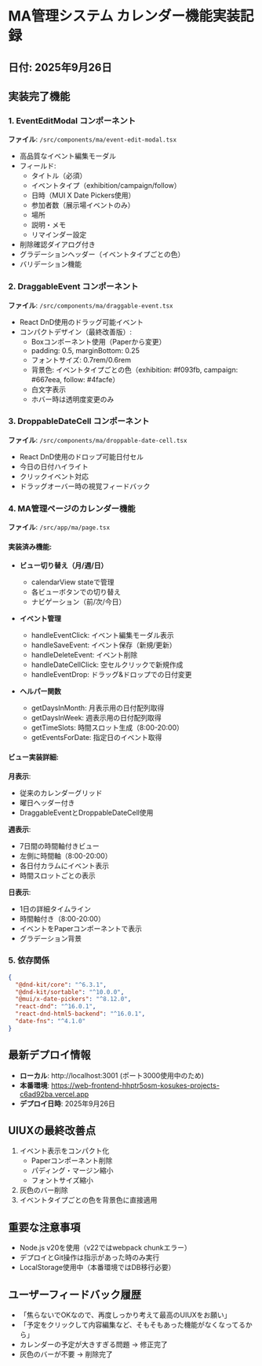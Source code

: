 # MA管理システム カレンダー機能実装記録
## 日付: 2025年9月26日

## 実装完了機能

### 1. EventEditModal コンポーネント
**ファイル**: `/src/components/ma/event-edit-modal.tsx`
- 高品質なイベント編集モーダル
- フィールド:
  - タイトル（必須）
  - イベントタイプ（exhibition/campaign/follow）
  - 日時（MUI X Date Pickers使用）
  - 参加者数（展示場イベントのみ）
  - 場所
  - 説明・メモ
  - リマインダー設定
- 削除確認ダイアログ付き
- グラデーションヘッダー（イベントタイプごとの色）
- バリデーション機能

### 2. DraggableEvent コンポーネント
**ファイル**: `/src/components/ma/draggable-event.tsx`
- React DnD使用のドラッグ可能イベント
- コンパクトデザイン（最終改善版）:
  - Boxコンポーネント使用（Paperから変更）
  - padding: 0.5, marginBottom: 0.25
  - フォントサイズ: 0.7rem/0.6rem
  - 背景色: イベントタイプごとの色（exhibition: #f093fb, campaign: #667eea, follow: #4facfe）
  - 白文字表示
  - ホバー時は透明度変更のみ

### 3. DroppableDateCell コンポーネント
**ファイル**: `/src/components/ma/droppable-date-cell.tsx`
- React DnD使用のドロップ可能日付セル
- 今日の日付ハイライト
- クリックイベント対応
- ドラッグオーバー時の視覚フィードバック

### 4. MA管理ページのカレンダー機能
**ファイル**: `/src/app/ma/page.tsx`

#### 実装済み機能:
- **ビュー切り替え（月/週/日）**
  - calendarView stateで管理
  - 各ビューボタンでの切り替え
  - ナビゲーション（前/次/今日）
  
- **イベント管理**
  - handleEventClick: イベント編集モーダル表示
  - handleSaveEvent: イベント保存（新規/更新）
  - handleDeleteEvent: イベント削除
  - handleDateCellClick: 空セルクリックで新規作成
  - handleEventDrop: ドラッグ&ドロップでの日付変更

- **ヘルパー関数**
  - getDaysInMonth: 月表示用の日付配列取得
  - getDaysInWeek: 週表示用の日付配列取得
  - getTimeSlots: 時間スロット生成（8:00-20:00）
  - getEventsForDate: 指定日のイベント取得

#### ビュー実装詳細:

**月表示**:
- 従来のカレンダーグリッド
- 曜日ヘッダー付き
- DraggableEventとDroppableDateCell使用

**週表示**:
- 7日間の時間軸付きビュー
- 左側に時間軸（8:00-20:00）
- 各日付カラムにイベント表示
- 時間スロットごとの表示

**日表示**:
- 1日の詳細タイムライン
- 時間軸付き（8:00-20:00）
- イベントをPaperコンポーネントで表示
- グラデーション背景

### 5. 依存関係
```json
{
  "@dnd-kit/core": "^6.3.1",
  "@dnd-kit/sortable": "^10.0.0",
  "@mui/x-date-pickers": "^8.12.0",
  "react-dnd": "^16.0.1",
  "react-dnd-html5-backend": "^16.0.1",
  "date-fns": "^4.1.0"
}
```

## 最新デプロイ情報
- **ローカル**: http://localhost:3001 (ポート3000使用中のため)
- **本番環境**: https://web-frontend-hhptr5osm-kosukes-projects-c6ad92ba.vercel.app
- **デプロイ日時**: 2025年9月26日

## UIUXの最終改善点
1. イベント表示をコンパクト化
   - Paperコンポーネント削除
   - パディング・マージン縮小
   - フォントサイズ縮小
2. 灰色のバー削除
3. イベントタイプごとの色を背景色に直接適用

## 重要な注意事項
- Node.js v20を使用（v22ではwebpack chunkエラー）
- デプロイとGit操作は指示があった時のみ実行
- LocalStorage使用中（本番環境ではDB移行必要）

## ユーザーフィードバック履歴
- 「焦らないでOKなので、再度しっかり考えて最高のUIUXをお願い」
- 「予定をクリックして内容編集など、そもそもあった機能がなくなってるから」
- カレンダーの予定が大きすぎる問題 → 修正完了
- 灰色のバーが不要 → 削除完了